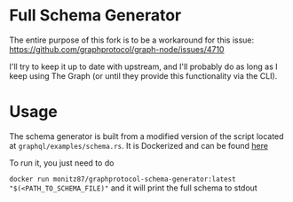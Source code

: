 # Full Schema Generator

The entire purpose of this fork is to be a workaround for this issue: https://github.com/graphprotocol/graph-node/issues/4710

I'll try to keep it up to date with upstream, and I'll probably do as long as I keep using The Graph (or until they provide this functionality via the CLI).

# Usage

The schema generator is built from a modified version of the script located at `graphql/examples/schema.rs`. It is Dockerized and can be found [here](https://hub.docker.com/repository/docker/monitz87/graphprotocol-schema-generator/general)

To run it, you just need to do

`docker run monitz87/graphprotocol-schema-generator:latest "$(<PATH_TO_SCHEMA_FILE)"` and it will print the full schema to stdout
